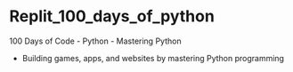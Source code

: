 # Replit_100_days_of_python
100 Days of Code - Python - Mastering Python
- Building games, apps, and websites by mastering Python programming
